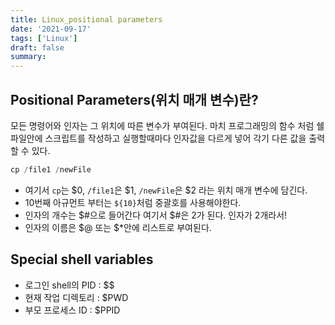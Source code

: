 ```yaml
---
title: Linux_positional parameters
date: '2021-09-17'
tags: ['Linux']
draft: false
summary:
---
```


## Positional Parameters(위치 매개 변수)란?

모든 명령어와 인자는 그 위치에 따른 변수가 부여된다. 마치 프로그래밍의 함수 처럼 쉘 파일안에 스크립트를 작성하고 실행할때마다 인자값을 다르게 넣어 각기 다른 값을 출력할 수 있다.

```s
cp /file1 /newFile
```

- 여기서 `cp`는 $0, `/file1`은 $1, `/newFile`은 $2 라는 위치 매개 변수에 담긴다.
- 10번째 아규먼트 부터는 `${10}`처럼 중괄호를 사용해야한다.
- 인자의 개수는 $#으로 들어간다 여기서 $#은 2가 된다. 인자가 2개라서!
- 인자의 이름은 $@ 또는 $\*안에 리스트로 부여된다.

## Special shell variables

- 로그인 shell의 PID : $$
- 현재 작업 디렉토리 : $PWD
- 부모 프로세스 ID : $PPID
